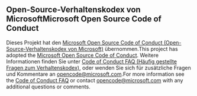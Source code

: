 ## <a name="microsoft-open-source-code-of-conduct"></a><span data-ttu-id="25d13-101">Open-Source-Verhaltenskodex von Microsoft</span><span class="sxs-lookup"><span data-stu-id="25d13-101">Microsoft Open Source Code of Conduct</span></span>
<span data-ttu-id="25d13-102">Dieses Projekt hat den [Microsoft Open Source Code of Conduct (Open-Source-Verhaltenskodex von Microsoft)](https://opensource.microsoft.com/codeofconduct/) übernommen.</span><span class="sxs-lookup"><span data-stu-id="25d13-102">This project has adopted the [Microsoft Open Source Code of Conduct](https://opensource.microsoft.com/codeofconduct/).</span></span>
<span data-ttu-id="25d13-103">Weitere Informationen finden Sie unter [Code of Conduct FAQ (Häufig gestellte Fragen zum Verhaltenskodex)](https://opensource.microsoft.com/codeofconduct/faq/), oder wenden Sie sich für zusätzliche Fragen und Kommentare an [opencode@microsoft.com](mailto:opencode@microsoft.com).</span><span class="sxs-lookup"><span data-stu-id="25d13-103">For more information see the [Code of Conduct FAQ](https://opensource.microsoft.com/codeofconduct/faq/) or contact [opencode@microsoft.com](mailto:opencode@microsoft.com) with any additional questions or comments.</span></span>